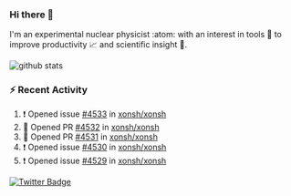 ### Hi there 👋 

I'm an experimental nuclear physicist :atom: with an interest in tools :wrench: to improve productivity :chart_with_upwards_trend: and scientific insight :telescope:.

![github stats](https://github-readme-stats.vercel.app/api?username=agoose77&show_icons=true&hide_rank=true&hide_title=true&bg_color=30,e76445,904e95&text_color=efe3ec&icon_color=efe3ec)
<!--
**agoose77/agoose77** is a ✨ _special_ ✨ repository because its `README.md` (this file) appears on your GitHub profile.

Here are some ideas to get you started:

- 🔭 I’m currently working on ...
- 🌱 I’m currently learning ...
- 👯 I’m looking to collaborate on ...
- 🤔 I’m looking for help with ...
- 💬 Ask me about ...
- 📫 How to reach me: ...
- 😄 Pronouns: ...
- ⚡ Fun fact: ...
-->

### :zap: Recent Activity
<!--START_SECTION:activity-->
1. ❗️ Opened issue [#4533](https://github.com/xonsh/xonsh/issues/4533) in [xonsh/xonsh](https://github.com/xonsh/xonsh)
2. 💪 Opened PR [#4532](https://github.com/xonsh/xonsh/pull/4532) in [xonsh/xonsh](https://github.com/xonsh/xonsh)
3. 💪 Opened PR [#4531](https://github.com/xonsh/xonsh/pull/4531) in [xonsh/xonsh](https://github.com/xonsh/xonsh)
4. ❗️ Opened issue [#4530](https://github.com/xonsh/xonsh/issues/4530) in [xonsh/xonsh](https://github.com/xonsh/xonsh)
5. ❗️ Opened issue [#4529](https://github.com/xonsh/xonsh/issues/4529) in [xonsh/xonsh](https://github.com/xonsh/xonsh)
<!--END_SECTION:activity-->


[![Twitter Badge](https://img.shields.io/twitter/follow/agoose77?style=flat-square&logo=Twitter&logoColor=white&color=cornflowerblue)](https://twitter.com/agoose77)
